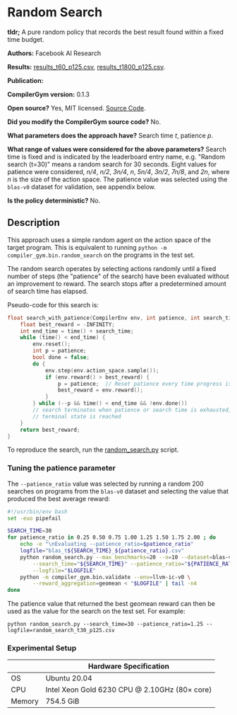 # Random Search

**tldr;**
A pure random policy that records the best result found within a fixed time
budget.

**Authors:**
Facebook AI Research

**Results:**
[results_t60_p125.csv](results_t60_p125.csv),
[results_t1800_p125.csv](results_t1800_p125.csv).

**Publication:**
<!-- TODO(cummins): Add CompilerGym citation when ready. -->

**CompilerGym version:**
0.1.3

**Open source?**
Yes, MIT licensed. [Source Code](random_search.py).

**Did you modify the CompilerGym source code?**
No.

**What parameters does the approach have?**
Search time *t*, patience *p*.

**What range of values were considered for the above parameters?**
Search time is fixed and is indicated by the leaderboard entry name, e.g.
"Random search (t=30)" means a random search for 30 seconds. Eight values for
patience were considered, *n/4*, *n/2*, *3n/4*, *n*, *5n/4*, *3n/2*, *7n/8*, and
*2n*, where *n* is the size of the action space. The patience value was selected
using the `blas-v0` dataset for validation, see appendix below.

**Is the policy deterministic?**
No.

## Description

This approach uses a simple random agent on the action space of the target
program. This is equivalent to running
`python -m compiler_gym.bin.random_search` on the programs in the test set.

The random search operates by selecting actions randomly until a fixed number of
steps (the "patience" of the search) have been evaluated without an improvement
to reward. The search stops after a predetermined amount of search time has
elapsed.

Pseudo-code for this search is:

```c++
float search_with_patience(CompilerEnv env, int patience, int search_time) {
    float best_reward = -INFINITY;
    int end_time = time() + search_time;
    while (time() < end_time) {
        env.reset();
        int p = patience;
        bool done = false;
        do {
            env.step(env.action_space.sample());
            if (env.reward() > best_reward) {
                p = patience;  // Reset patience every time progress is made
                best_reward = env.reward();
            }
        } while (--p && time() < end_time && !env.done())
        // search terminates when patience or search time is exhausted, or
        // terminal state is reached
    }
    return best_reward;
}
```

To reproduce the search, run the [random_search.py](random_search.py) script.


### Tuning the patience parameter

The `--patience_ratio` value was selected by running a random 200 searches on
programs from the `blas-v0` dataset and selecting the value that produced the
best average reward:

```sh
#!/usr/bin/env bash
set -euo pipefail

SEARCH_TIME=30
for patience_ratio in 0.25 0.50 0.75 1.00 1.25 1.50 1.75 2.00 ; do
    echo -e "\nEvaluating --patience_ratio=$patience_ratio"
    logfile="blas_t${SEARCH_TIME}_${patience_ratio}.csv"
    python random_search.py --max_benchmarks=20 --n=10 --dataset=blas-v0 \
        --search_time="${SEARCH_TIME}" --patience_ratio="${PATIENCE_RATIO}" \
        --logfile="$LOGFILE"
    python -m compiler_gym.bin.validate --env=llvm-ic-v0 \
        --reward_aggregation=geomean < "$LOGFILE" | tail -n4
done
```

The patience value that returned the best geomean reward can then be used as the
value for the search on the test set. For example:

```
python random_search.py --search_time=30 --patience_ratio=1.25 --logfile=random_search_t30_p125.csv
```


### Experimental Setup

|        | Hardware Specification                        |
| ------ | --------------------------------------------- |
| OS     | Ubuntu 20.04                                  |
| CPU    | Intel Xeon Gold 6230 CPU @ 2.10GHz (80× core) |
| Memory | 754.5 GiB                                     |
